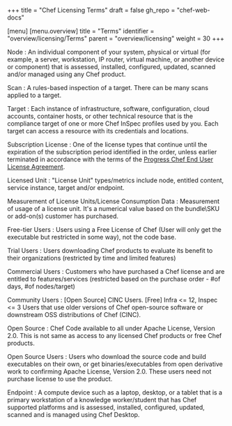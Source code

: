 +++
title = "Chef Licensing Terms"
draft = false
gh_repo = "chef-web-docs"

[menu]
  [menu.overview]
    title = "Terms"
    identifier = "overview/licensing/Terms"
    parent = "overview/licensing"
    weight = 30
+++

Node
: An individual component of your system, physical or virtual (for example, a server, workstation, IP router, virtual machine, or another device or component) that is assessed, installed, configured, updated, scanned and/or managed using any Chef product.

Scan
: A rules-based inspection of a target. There can be many scans applied to a target.

Target
: Each instance of infrastructure, software, configuration, cloud accounts, container hosts, or other technical resource that is the compliance target of one or more Chef InSpec profiles used by you. Each target can access a resource with its credentials and locations.

Subscription License
: One of the license types that continue until the expiration of the subscription period identified in the order, unless earlier terminated in accordance with the terms of the [Progress Chef End User License Agreement](https://www.chef.io/end-user-license-agreement).

Licensed Unit
: "License Unit" types/metrics include node, entitled content, service instance, target and/or endpoint.

Measurement of License Units/License Consumption Data
: Measurement of usage of a license unit. It's a numerical value based on the bundle\SKU or add-on(s) customer has purchased.

Free-tier Users
: Users using a Free License of Chef (User will only get the executable but restricted in some way), not the code base.

Trial Users
: Users downloading Chef products to evaluate its benefit to their organizations (restricted by time and limited features)

Commercial Users
: Customers who have purchased a Chef license and are entitled to features/services (restricted based on the purchase order - #of days, #of nodes/target)

Community Users
: [Open Source] CINC Users. [Free] Infra <= 12, Inspec <= 3
  Users that use older versions of Chef open-source software or downstream OSS distributions of Chef (CINC).

Open Source
: Chef Code available to all under Apache License, Version 2.0. This is not same as access to any licensed Chef products or free Chef products.

Open Source Users
: Users who download the source code and build executables on their own, or get binaries/executables from open derivative work to confirming Apache License, Version 2.0. These users need not purchase license to use the product.

Endpoint
: A compute device such as a laptop, desktop, or a tablet that is a primary workstation of a knowledge worker/student  that has Chef supported platforms and is assessed, installed, configured, updated, scanned and is managed using Chef Desktop.
